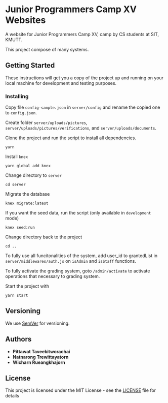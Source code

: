 # Junior Programmers Camp XV Websites

A website for Junior Programmers Camp XV, camp by CS students at SIT, KMUTT.

This project compose of many systems.

## Getting Started

These instructions will get you a copy of the project up and running on your local machine for development and testing purposes.

### Installing

Copy file ```config-sample.json``` in ```server/config``` and rename the copied one to ```config.json```.

Create folder ```server/uploads/pictures```, ```server/uploads/pictures/verifications```, and ```server/uploads/documents```.

Clone the project and run the script to install all dependencies.

```
yarn
```

Install `knex` 

```
yarn global add knex
```

Change directory to `server`

```
cd server
```

Migrate the database

```
knex migrate:latest
```

If you want the seed data, run the script (only available in `development` mode)

```
knex seed:run
```

Change directory back to the project

```
cd ..
```

To fully use all funcitonalities of the system, add user_id to grantedList in ```server/middlewares/auth.js``` on ```isAdmin``` and ```isStaff``` functions.

To fully activate the grading system, goto ```/admin/activate``` to activate operations that necessary to grading system.

Start the project with

```
yarn start
```


## Versioning

We use [SemVer](http://semver.org/) for versioning.

## Authors

* **Pittawat Taveekitworachai**
* **Natnarong Trewittayatorn**
* **Wicharn Rueangkhajorn**


## License

This project is licensed under the MIT License - see the [LICENSE](LICENSE) file for details
